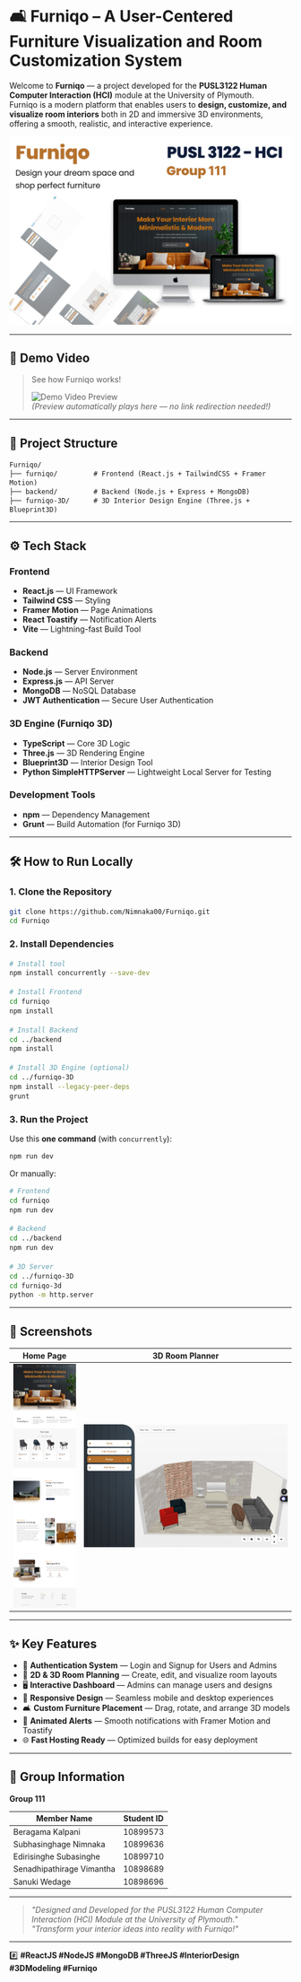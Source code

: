 # 🛋️ Furniqo – A User-Centered Furniture Visualization and Room Customization System

Welcome to **Furniqo** — a project developed for the **PUSL3122 Human Computer Interaction (HCI)** module at the University of Plymouth.  
Furniqo is a modern platform that enables users to **design, customize, and visualize room interiors** both in 2D and immersive 3D environments, offering a smooth, realistic, and interactive experience.

![Furniqo Banner](./assets/banner.png)

---

## 🎥 Demo Video

> See how Furniqo works!  
>  
> ![Demo Video Preview](https://your-demo-video-link.com/demo-preview.gif)  
> *(Preview automatically plays here — no link redirection needed!)*

---

## 📂 Project Structure

```
Furniqo/
├── furniqo/         # Frontend (React.js + TailwindCSS + Framer Motion)
├── backend/         # Backend (Node.js + Express + MongoDB)
├── furniqo-3D/      # 3D Interior Design Engine (Three.js + Blueprint3D)
```

---

## ⚙️ Tech Stack

### Frontend
- **React.js** — UI Framework
- **Tailwind CSS** — Styling
- **Framer Motion** — Page Animations
- **React Toastify** — Notification Alerts
- **Vite** — Lightning-fast Build Tool

### Backend
- **Node.js** — Server Environment
- **Express.js** — API Server
- **MongoDB** — NoSQL Database
- **JWT Authentication** — Secure User Authentication

### 3D Engine (Furniqo 3D)
- **TypeScript** — Core 3D Logic
- **Three.js** — 3D Rendering Engine
- **Blueprint3D** — Interior Design Tool
- **Python SimpleHTTPServer** — Lightweight Local Server for Testing

### Development Tools
- **npm** — Dependency Management
- **Grunt** — Build Automation (for Furniqo 3D)

---

## 🛠 How to Run Locally

### 1. Clone the Repository
```bash
git clone https://github.com/Nimnaka00/Furniqo.git
cd Furniqo
```

### 2. Install Dependencies
```bash
# Install tool
npm install concurrently --save-dev

# Install Frontend
cd furniqo
npm install

# Install Backend
cd ../backend
npm install

# Install 3D Engine (optional)
cd ../furniqo-3D
npm install --legacy-peer-deps
grunt
```

### 3. Run the Project

Use this **one command** (with `concurrently`):

```bash
npm run dev
```

Or manually:

```bash
# Frontend
cd furniqo
npm run dev

# Backend
cd ../backend
npm run dev

# 3D Server
cd ../furniqo-3D
cd furniqo-3d
python -m http.server
```

---

## 📸 Screenshots

| Home Page | 3D Room Planner |
|:---------:|:---------------:|
| ![Home Page](./assets/screenshot-home.png) | ![3D Planner](./assets/screenshot-3d.png) |

---

## ✨ Key Features
- 🔐 **Authentication System** — Login and Signup for Users and Admins
- 🎨 **2D & 3D Room Planning** — Create, edit, and visualize room layouts
- 🖥️ **Interactive Dashboard** — Admins can manage users and designs
- 📱 **Responsive Design** — Seamless mobile and desktop experiences
- 🛋️ **Custom Furniture Placement** — Drag, rotate, and arrange 3D models
- 🔔 **Animated Alerts** — Smooth notifications with Framer Motion and Toastify
- 🌐 **Fast Hosting Ready** — Optimized builds for easy deployment

---

## 👥 Group Information

**Group 111**  

| Member Name                  | Student ID    |
|-------------------------------|---------------|
| Beragama Kalpani              | 10899573      |
| Subhasinghage Nimnaka         | 10899636      |
| Edirisinghe Subasinghe        | 10899710      |
| Senadhipathirage Vimantha     | 10898689      |
| Sanuki Wedage                 | 10898696      |

---

> _"Designed and Developed for the PUSL3122 Human Computer Interaction (HCI) Module at the University of Plymouth."_  
> _"Transform your interior ideas into reality with Furniqo!"_

---

#️⃣ **#ReactJS #NodeJS #MongoDB #ThreeJS #InteriorDesign #3DModeling #Furniqo**
